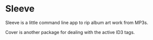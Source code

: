 # Sleeve

Sleeve is a little command line app to rip album art work from MP3s.

Cover is another package for dealing with the active ID3 tags.
